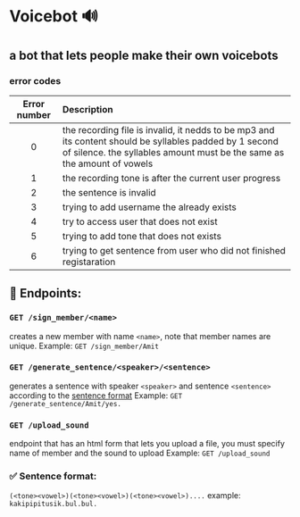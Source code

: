 # Voicebot 🔊
## a bot that lets people make their own voicebots

### error codes
| Error number | Description |
| :----------: | :---------- |
| 0 | the recording file is invalid, it nedds to be mp3 and its content should be syllables padded by 1 second of silence. the syllables amount must be the same as the amount of vowels |
| 1 | the recording tone is after the current user progress |
| 2 | the sentence is invalid |
| 3 | trying to add username the already exists |
| 4 | try to access user that does not exist |
| 5 | trying to add tone that does not exists |
| 6 | trying to get sentence from user who did not finished registaration |

## 📌 Endpoints:

### `GET /sign_member/<name>`
creates a new member with name `<name>`, note that member names are unique. 
Example: `GET /sign_member/Amit`

### `GET /generate_sentence/<speaker>/<sentence>`
generates a sentence with speaker `<speaker>` and sentence `<sentence>` according to the [sentence format](#-sentence-format)
Example: `GET /generate_sentence/Amit/yes.`

### `GET /upload_sound`
endpoint that has an html form that lets you upload a file, you must specify name of member and the sound to upload
Example: `GET /upload_sound`

### ✅ Sentence format:
`(<tone><vowel>)(<tone><vowel>)(<tone><vowel>)....`
example:
`kakipipitusik.bul.bul.`
